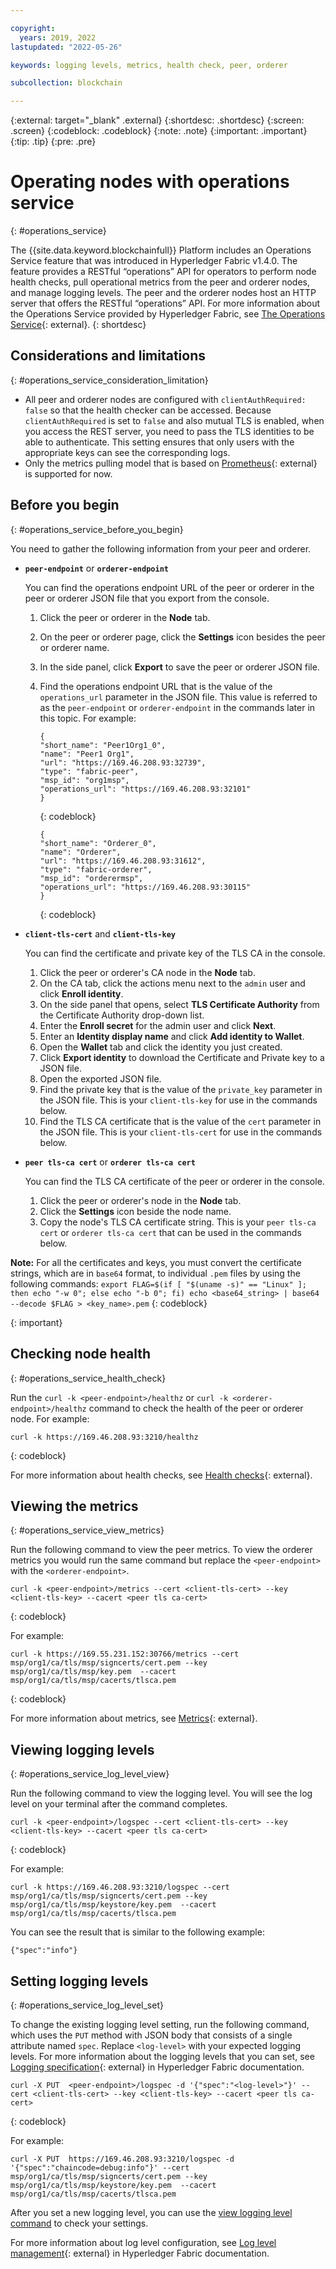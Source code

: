 ```yaml
---

copyright:
  years: 2019, 2022
lastupdated: "2022-05-26"

keywords: logging levels, metrics, health check, peer, orderer

subcollection: blockchain

---
```


{:external: target="_blank" .external}
{:shortdesc: .shortdesc}
{:screen: .screen}
{:codeblock: .codeblock}
{:note: .note}
{:important: .important}
{:tip: .tip}
{:pre: .pre}

# Operating nodes with operations service
{: #operations_service}

The {{site.data.keyword.blockchainfull}} Platform includes an Operations Service feature that was introduced in Hyperledger Fabric v1.4.0. The feature provides a RESTful “operations” API for operators to perform node health checks, pull operational metrics from the peer and orderer nodes, and manage logging levels. The peer and the orderer nodes host an HTTP server that offers the RESTful “operations” API.  For more information about the Operations Service provided by Hyperledger Fabric, see [The Operations Service](https://hyperledger-fabric.readthedocs.io/en/release-2.2/operations_service.html){: external}.
{: shortdesc}


## Considerations and limitations
{: #operations_service_consideration_limitation}

- All peer and orderer nodes are configured with `clientAuthRequired: false` so that the health checker can be accessed. Because `clientAuthRequired` is set to `false` and also mutual TLS is enabled, when you access the REST server, you need to pass the TLS identities to be able to authenticate. This setting ensures that only users with the appropriate keys can see the corresponding logs.
- Only the metrics pulling model that is based on [Prometheus](https://hyperledger-fabric.readthedocs.io/en/release-2.2/operations_service.html#prometheus){: external} is supported for now.

## Before you begin
{: #operations_service_before_you_begin}

You need to gather the following information from your peer and orderer.

- **`peer-endpoint`** or **`orderer-endpoint`**

    You can find the operations endpoint URL of the peer or orderer in the peer or orderer JSON file that you export from the console.

    1. Click the peer or orderer in the **Node** tab.
    2. On the peer or orderer page, click the **Settings** icon besides the peer or orderer name.
    3. In the side panel, click **Export** to save the peer or orderer JSON file.
    4. Find the operations endpoint URL that is the value of the `operations_url` parameter in the JSON file. This value is referred to as the `peer-endpoint` or `orderer-endpoint` in the commands later in this topic. For example:

        ```
        {
        "short_name": "Peer1Org1_0",
        "name": "Peer1 Org1",
        "url": "https://169.46.208.93:32739",
        "type": "fabric-peer",
        "msp_id": "org1msp",
        "operations_url": "https://169.46.208.93:32101"
        }
        ```
        {: codeblock}

        ```
        {
        "short_name": "Orderer_0",
        "name": "Orderer",
        "url": "https://169.46.208.93:31612",
        "type": "fabric-orderer",
        "msp_id": "orderermsp",
        "operations_url": "https://169.46.208.93:30115"
        }
        ```
        {: codeblock}

- **`client-tls-cert`** and **`client-tls-key`**

    You can find the certificate and private key of the TLS CA in the console.

    1. Click the peer or orderer's CA node in the **Node** tab.
    2. On the CA tab, click the actions menu next to the `admin` user and click **Enroll identity**.
    3. On the side panel that opens, select **TLS Certificate Authority** from the Certificate Authority drop-down list.
    4. Enter the **Enroll secret** for the admin user and click **Next**.
    5. Enter an **Identity display name** and click **Add identity to Wallet**.
    6. Open the **Wallet** tab and click the identity you just created.
    7. Click **Export identity** to download the Certificate and Private key to a JSON file.
    8. Open the exported JSON file.
    9. Find the private key that is the value of the `private_key` parameter in the JSON file. This is your `client-tls-key` for use in the commands below.
    10. Find the TLS CA certificate that is the value of the `cert` parameter in the JSON file. This is your `client-tls-cert` for use in the commands below.

- **`peer tls-ca cert`** or **`orderer tls-ca cert`**

    You can find the TLS CA certificate of the peer or orderer in the console.

    1. Click the peer or orderer's node in the **Node** tab.
    2. Click the **Settings** icon beside the node name.
    3. Copy the node's TLS CA certificate string. This is your `peer tls-ca cert` or `orderer tls-ca cert` that can be used in the commands below.

**Note:** For all the certificates and keys, you must convert the certificate strings, which are in `base64` format, to individual `.pem` files by using the following commands:
    ```
    export FLAG=$(if [ "$(uname -s)" == "Linux" ]; then echo "-w 0"; else echo "-b 0"; fi)
    echo <base64_string> | base64 --decode $FLAG > <key_name>.pem
    ```
    {: codeblock}
    
{: important}


## Checking node health
{: #operations_service_health_check}

Run the `curl -k <peer-endpoint>/healthz` or `curl -k <orderer-endpoint>/healthz` command to check the health of the peer or orderer node. For example:

```
curl -k https://169.46.208.93:3210/healthz
```
{: codeblock}

For more information about health checks, see [Health checks](https://hyperledger-fabric.readthedocs.io/en/release-2.2/operations_service.html#health-checks){: external}.


## Viewing the metrics
{: #operations_service_view_metrics}

Run the following command to view the peer metrics. To view the orderer metrics you would run the same command but replace the `<peer-endpoint>` with the `<orderer-endpoint>`.

```
curl -k <peer-endpoint>/metrics --cert <client-tls-cert> --key <client-tls-key> --cacert <peer tls ca-cert>
```
{: codeblock}

For example:

```
curl -k https://169.55.231.152:30766/metrics --cert msp/org1/ca/tls/msp/signcerts/cert.pem --key msp/org1/ca/tls/msp/key.pem  --cacert msp/org1/ca/tls/msp/cacerts/tlsca.pem
```
{: codeblock}


For more information about metrics, see [Metrics](https://hyperledger-fabric.readthedocs.io/en/release-2.2/operations_service.html#metrics){: external}.


## Viewing logging levels
{: #operations_service_log_level_view}

Run the following command to view the logging level. You will see the log level on your terminal after the command completes.

```
curl -k <peer-endpoint>/logspec --cert <client-tls-cert> --key <client-tls-key> --cacert <peer tls ca-cert>
```
{: codeblock}

For example:
```
curl -k https://169.46.208.93:3210/logspec --cert msp/org1/ca/tls/msp/signcerts/cert.pem --key msp/org1/ca/tls/msp/keystore/key.pem  --cacert msp/org1/ca/tls/msp/cacerts/tlsca.pem
```

You can see the result that is similar to the following example:

```
{"spec":"info"}
```

## Setting logging levels
{: #operations_service_log_level_set}

To change the existing logging level setting, run the following command, which uses the `PUT` method with JSON body that consists of a single attribute named `spec`. Replace `<log-level>` with your expected logging levels. For more information about the logging levels that you can set, see [Logging specification](https://hyperledger-fabric.readthedocs.io/en/release-2.2/logging-control.html#logging-specification){: external} in Hyperledger Fabric documentation.

```
curl -X PUT  <peer-endpoint>/logspec -d '{"spec":"<log-level>"}' --cert <client-tls-cert> --key <client-tls-key> --cacert <peer tls ca-cert>
```
{: codeblock}

For example:
```
curl -X PUT  https://169.46.208.93:3210/logspec -d '{"spec":"chaincode=debug:info"}' --cert msp/org1/ca/tls/msp/signcerts/cert.pem --key msp/org1/ca/tls/msp/keystore/key.pem  --cacert msp/org1/ca/tls/msp/cacerts/tlsca.pem
```

After you set a new logging level, you can use the [view logging level command](#operations_service_log_level_view) to check your settings.

For more information about log level configuration, see [Log level management](https://hyperledger-fabric.readthedocs.io/en/release-2.2/operations_service.html#log-level-management){: external} in Hyperledger Fabric documentation.


